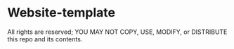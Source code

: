# Website-template

All rights are reserved; YOU MAY NOT COPY, USE, MODIFY, or DISTRIBUTE this repo and its contents.
